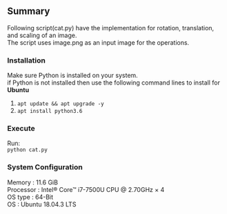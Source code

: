 
## Summary
Following script(cat.py) have the implementation for rotation, translation, and scaling of an image.</br>
The script uses image.png as an input image for the operations.

### Installation
Make sure Python is installed on your system.</br>
if Python is not installed then use the following command lines to install for <b>Ubuntu</b>
1. ```apt update && apt upgrade -y```
2. ```apt install python3.6```

### Execute
Run:</br>
```python cat.py```

### System Configuration
Memory : 11.6 GiB</br>
Processor : Intel® Core™ i7-7500U CPU @ 2.70GHz × 4</br> 
OS type : 64-Bit</br>
OS : Ubuntu 18.04.3 LTS</br>
